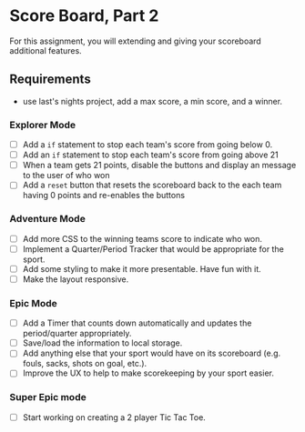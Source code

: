 # Score Board, Part 2

For this assignment, you will extending and giving your scoreboard additional features.

## Requirements

- use last's nights project, add a max score, a min score, and a winner.

### Explorer Mode

- [ ] Add a `if` statement to stop each team's score from going below 0.
- [ ] Add an `if` statement to stop each team's score from going above 21
- [ ] When a team gets 21 points, disable the buttons and display an message to the user of who won
- [ ] Add a `reset` button that resets the scoreboard back to the each team having 0 points and re-enables the buttons

### Adventure Mode

- [ ] Add more CSS to the winning teams score to indicate who won.
- [ ] Implement a Quarter/Period Tracker that would be appropriate for the sport.
- [ ] Add some styling to make it more presentable. Have fun with it.
- [ ] Make the layout responsive.

### Epic Mode

- [ ] Add a Timer that counts down automatically and updates the period/quarter appropriately.
- [ ] Save/load the information to local storage.
- [ ] Add anything else that your sport would have on its scoreboard (e.g. fouls, sacks, shots on goal, etc.).
- [ ] Improve the UX to help to make scorekeeping by your sport easier.

### Super Epic mode

- [ ] Start working on creating a 2 player Tic Tac Toe.
